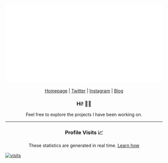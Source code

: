 <p align="center">
  <a href="https://philippmatth.es">
    <img alt="header" src="./images/header.svg">
  </a>
</p>

<p align="center">
  <a href="https://philippmatth.es/">Homepage</a> | <a href="https://twitter.com/snrmtths">Twitter</a> | <a href="https://instagram.com/snrmtths">Instagram</a> | <a href="https://xn--53hy230o.ws/">Blog</a>
</p>

<h3 align="center">
  <strong>Hi! 👋🏼</strong>
</h3>

<p align="center">
  Feel free to explore the projects I have been working on.
</p>

<hr>

<h3 align="center">
  Profile Visits 📈
</h3>

<p align="center">
  These statistics are generated in real time. <a href="https://github.com/PhilippMatthes/PhilippMatthes/blob/master/githubstats/history/tasks.py">Learn how</a>
</p>

<a href="https://github.com/PhilippMatthes/PhilippMatthes">
  <img align="center" src="https://snrmtths.uber.space/history/chart/?cache=no" alt="visits" />
</a>
